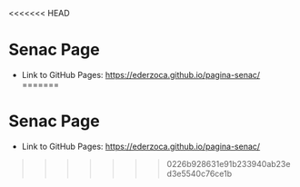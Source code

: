 <<<<<<< HEAD
# Senac Page
- Link to GitHub Pages: https://ederzoca.github.io/pagina-senac/
=======
# Senac Page
- Link to GitHub Pages: https://ederzoca.github.io/pagina-senac/
>>>>>>> 0226b928631e91b233940ab23ed3e5540c76ce1b
